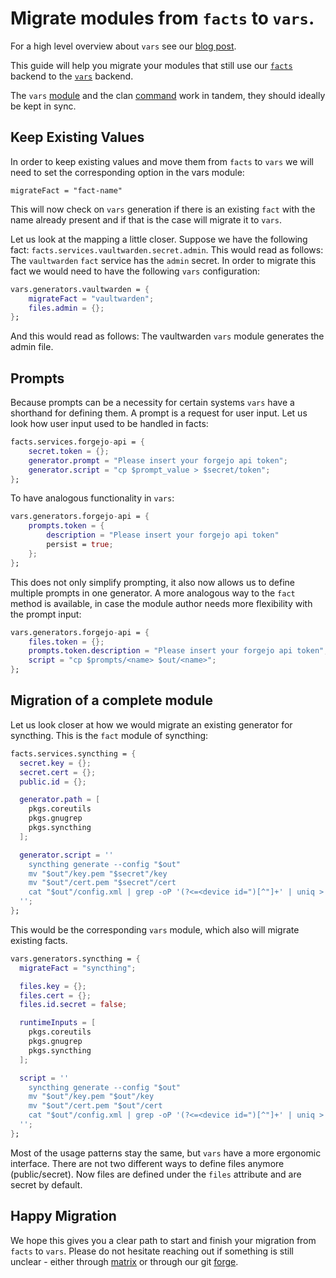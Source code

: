 # Migrate modules from `facts` to `vars`.

For a high level overview about `vars` see our [blog post](https://clan.lol/blog/vars/).

This guide will help you migrate your modules that still use our [`facts`](../../guides/secrets.md) backend
to the [`vars`](../../concepts/generators.md) backend.

The `vars` [module](../../reference/clan.core/vars.md) and the clan [command](../../reference/cli/vars.md) work in tandem, they should ideally be kept in sync.

## Keep Existing Values

In order to keep existing values and move them from `facts` to `vars`
we will need to set the corresponding option in the vars module:

```
migrateFact = "fact-name"
```

This will now check on `vars` generation if there is an existing `fact` with the
name already present and if that is the case will migrate it to `vars`.

Let us look at the mapping a little closer.
Suppose we have the following fact: `facts.services.vaultwarden.secret.admin`.
This would read as follows: The `vaultwarden` `fact` service has the `admin` secret.
In order to migrate this fact we would need to have the following `vars` configuration:

```nix
vars.generators.vaultwarden = {
    migrateFact = "vaultwarden";
    files.admin = {};
};
```

And this would read as follows: The vaultwarden `vars` module generates the admin file.


## Prompts

Because prompts can be a necessity for certain systems `vars` have a shorthand for defining them.
A prompt is a request for user input. Let us look how user input used to be handled in facts:

```nix
facts.services.forgejo-api = {
    secret.token = {};
    generator.prompt = "Please insert your forgejo api token";
    generator.script = "cp $prompt_value > $secret/token";
};
```
To have analogous functionality in `vars`:
```nix
vars.generators.forgejo-api = {
    prompts.token = {
        description = "Please insert your forgejo api token"
        persist = true;
    };
};
```
This does not only simplify prompting, it also now allows us to define multiple prompts in one generator.
A more analogous way to the `fact` method is available, in case the module author needs more flexibility with the prompt input:

```nix
vars.generators.forgejo-api = {
    files.token = {};
    prompts.token.description = "Please insert your forgejo api token";
    script = "cp $prompts/<name> $out/<name>";
};
```

## Migration of a complete module

Let us look closer at how we would migrate an existing generator for syncthing.
This is the `fact` module of syncthing:

```nix
facts.services.syncthing = {
  secret.key = {};
  secret.cert = {};
  public.id = {};

  generator.path = [
    pkgs.coreutils
    pkgs.gnugrep
    pkgs.syncthing
  ];

  generator.script = ''
    syncthing generate --config "$out"
    mv "$out"/key.pem "$secret"/key
    mv "$out"/cert.pem "$secret"/cert
    cat "$out"/config.xml | grep -oP '(?<=<device id=")[^"]+' | uniq > "$public"/id
  '';
};
```


This would be the corresponding `vars` module, which also will migrate existing facts.
```nix
vars.generators.syncthing = {
  migrateFact = "syncthing";

  files.key = {};
  files.cert = {};
  files.id.secret = false;

  runtimeInputs = [
    pkgs.coreutils
    pkgs.gnugrep
    pkgs.syncthing
  ];

  script = ''
    syncthing generate --config "$out"
    mv "$out"/key.pem "$out"/key
    mv "$out"/cert.pem "$out"/cert
    cat "$out"/config.xml | grep -oP '(?<=<device id=")[^"]+' | uniq > "$out"/id
  '';
};
```
Most of the usage patterns stay the same, but `vars` have a more ergonomic interface.
There are not two different ways to define files anymore (public/secret).
Now files are defined under the `files` attribute and are secret by default.


## Happy Migration

We hope this gives you a clear path to start and finish your migration from `facts` to `vars`.
Please do not hesitate reaching out if something is still unclear - either through [matrix](https://matrix.to/#/#clan:clan.lol) or through our git [forge](https://git.clan.lol/clan/clan-core).
